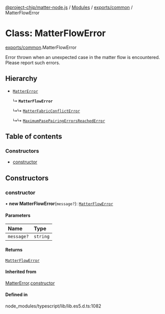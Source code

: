 [@project-chip/matter-node.js](../README.md) / [Modules](../modules.md) / [exports/common](../modules/exports_common.md) / MatterFlowError

# Class: MatterFlowError

[exports/common](../modules/exports_common.md).MatterFlowError

Error thrown when an unexpected case in the matter flow is encountered. Please report such errors.

## Hierarchy

- [`MatterError`](exports_common.MatterError.md)

  ↳ **`MatterFlowError`**

  ↳↳ [`MatterFabricConflictError`](exports_common.MatterFabricConflictError.md)

  ↳↳ [`MaximumPasePairingErrorsReachedError`](exports_session.MaximumPasePairingErrorsReachedError.md)

## Table of contents

### Constructors

- [constructor](exports_common.MatterFlowError.md#constructor)

## Constructors

### constructor

• **new MatterFlowError**(`message?`): [`MatterFlowError`](exports_common.MatterFlowError.md)

#### Parameters

| Name | Type |
| :------ | :------ |
| `message?` | `string` |

#### Returns

[`MatterFlowError`](exports_common.MatterFlowError.md)

#### Inherited from

[MatterError](exports_common.MatterError.md).[constructor](exports_common.MatterError.md#constructor)

#### Defined in

node_modules/typescript/lib/lib.es5.d.ts:1082
